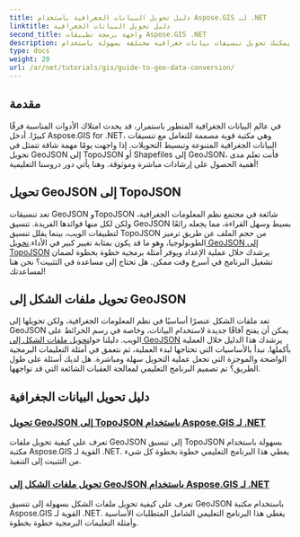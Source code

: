 ```yaml
---
title: دليل تحويل البيانات الجغرافية باستخدام Aspose.GIS لـ .NET
linktitle: دليل تحويل البيانات الجغرافية
second_title: واجهة برمجة تطبيقات Aspose.GIS .NET
description: يمكنك تحويل تنسيقات بيانات جغرافية مختلفة بسهولة باستخدام Aspose.GIS for .NET. استكشف دروسنا التعليمية حول GeoJSON وTopoJSON وShapefiles.
type: docs
weight: 20
url: /ar/net/tutorials/gis/guide-to-geo-data-conversion/
---
```

## مقدمة

في عالم البيانات الجغرافية المتطور باستمرار، قد يحدث امتلاك الأدوات المناسبة فرقًا كبيرًا. أدخل Aspose.GIS for .NET، وهي مكتبة قوية مصممة للتعامل مع تنسيقات البيانات الجغرافية المتنوعة وتبسيط التحويلات. إذا واجهت يومًا مهمة شاقة تتمثل في تحويل GeoJSON إلى TopoJSON أو Shapefiles إلى GeoJSON، فأنت تعلم مدى أهمية الحصول على إرشادات مباشرة وموثوقة. وهنا يأتي دور دروسنا التعليمية!

## تحويل GeoJSON إلى TopoJSON

تعد تنسيقات GeoJSON وTopoJSON شائعة في مجتمع نظم المعلومات الجغرافية، ولكن لكل منها فوائدها الفريدة. تنسيق GeoJSON بسيط وسهل القراءة، مما يجعله رائعًا لتطبيقات الويب، بينما يقلل تنسيق TopoJSON من حجم الملف عن طريق ترميز الطوبولوجيا، وهو ما قد يكون بمثابة تغيير كبير في الأداء.[تحويل GeoJSON إلى TopoJSON](./converting-geojson-to-topojson/) يرشدك خلال عملية الإعداد ويوفر أمثلة برمجية خطوة بخطوة لضمان تشغيل البرنامج في أسرع وقت ممكن. هل تحتاج إلى مساعدة في التثبيت؟ نحن هنا لمساعدتك!

## تحويل ملفات الشكل إلى GeoJSON

 تعد ملفات الشكل عنصرًا أساسيًا في نظم المعلومات الجغرافية، ولكن تحويلها إلى GeoJSON يمكن أن يفتح آفاقًا جديدة لاستخدام البيانات، وخاصة في رسم الخرائط على الويب. دليلنا حول[تحويل ملفات الشكل إلى GeoJSON](./converting-shapefile-to-geojson/) يرشدك هذا الدليل خلال العملية بأكملها. نبدأ بالأساسيات التي تحتاجها لبدء العملية، ثم نتعمق في أمثلة التعليمات البرمجية الواضحة والموجزة التي تجعل عملية التحويل سهلة ومباشرة. هل لديك أسئلة على طول الطريق؟ تم تصميم البرنامج التعليمي لمعالجة العقبات الشائعة التي قد تواجهها.

## دليل تحويل البيانات الجغرافية
### [تحويل GeoJSON إلى TopoJSON باستخدام Aspose.GIS لـ .NET](./converting-geojson-to-topojson/)
تعرف على كيفية تحويل ملفات GeoJSON إلى تنسيق TopoJSON بسهولة باستخدام مكتبة Aspose.GIS القوية لـ .NET. يغطي هذا البرنامج التعليمي خطوة بخطوة كل شيء من التثبيت إلى التنفيذ.
### [تحويل ملفات الشكل إلى GeoJSON باستخدام Aspose.GIS لـ .NET](./converting-shapefile-to-geojson/)
تعرف على كيفية تحويل ملفات الشكل بسهولة إلى تنسيق GeoJSON باستخدام مكتبة Aspose.GIS القوية لـ .NET. يغطي هذا البرنامج التعليمي الشامل المتطلبات الأساسية وأمثلة التعليمات البرمجية خطوة بخطوة.